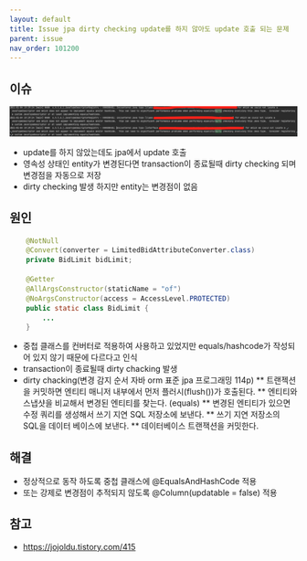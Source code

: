 ```yaml
---
layout: default
title: Issue jpa dirty checking update를 하지 않아도 update 호출 되는 문제
parent: issue
nav_order: 101200
---
```


## 이슈
![](/docs/attach/jpa-dirty-chacking.png)

* update를 하지 않았는데도 jpa에서 update 호출
* 영속성 상태인 entity가 변경된다면 transaction이 종료될때 dirty checking 되며 변경점을 자동으로 저장
* dirty checking 발생 하지만 entity는 변경점이 없음

## 원인
```java
    @NotNull
    @Convert(converter = LimitedBidAttributeConverter.class)
    private BidLimit bidLimit;

    @Getter
    @AllArgsConstructor(staticName = "of")
    @NoArgsConstructor(access = AccessLevel.PROTECTED)
    public static class BidLimit {
        ...
    }
```

* 중첩 클래스를 컨버터로 적용하여 사용하고 있었지만 equals/hashcode가 작성되어 있지 않기 때문에 다르다고 인식
* transaction이 종료될때 dirty chacking 발생
* dirty chacking(변경 감지 순서 자바 orm 표준 jpa 프로그래밍 114p)
  ** 트랜젝션을 커밋하면 엔티티 매니저 내부에서 먼저 플러시(flush())가 호출된다.
  ** 엔티티와 스냅샷을 비교해서 변경된 엔티티를 찾는다. (equals)
  ** 변경된 엔티티가 있으면 수정 쿼리를 생성해서 쓰기 지연 SQL 저장소에 보낸다.
  ** 쓰기 지연 저장소의 SQL을 데이터 베이스에 보낸다.
  ** 데이터베이스 트랜잭션을 커밋한다.

## 해결
* 정상적으로 동작 하도록 중첩 클래스에 @EqualsAndHashCode 적용
* 또는 강제로 변경점이 추적되지 않도록 @Column(updatable = false) 적용

## 참고
* https://jojoldu.tistory.com/415
